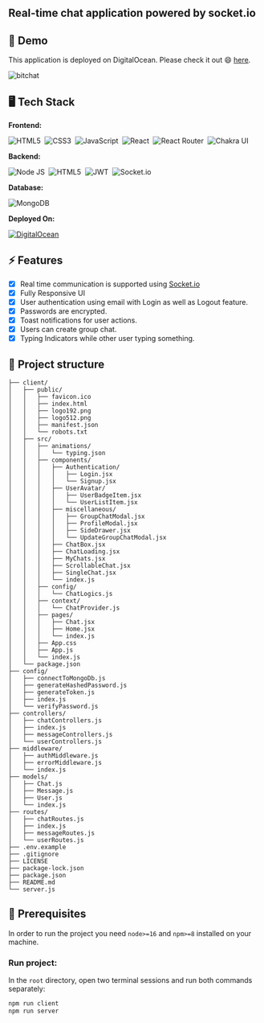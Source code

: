 <!-- Short description: -->
<h2>Real-time chat application powered by socket.io</h2>

## 🚀 Demo

This application is deployed on DigitalOcean. Please check it out :smile: [here](https://bitchat.rohittewari.live).

![bitchat](https://user-images.githubusercontent.com/75976169/202241510-bb0dc077-11c2-4a22-9443-b241ecfca77c.gif)

## 🖥️ Tech Stack

**Frontend:**

![HTML5](https://img.shields.io/badge/HTML5-E34F26?style=for-the-badge&logo=html5&logoColor=white)&nbsp;
![CSS3](https://img.shields.io/badge/CSS3-1572B6?style=for-the-badge&logo=css3&logoColor=white)&nbsp;
![JavaScript](https://img.shields.io/badge/JavaScript-323330?style=for-the-badge&logo=javascript&logoColor=F7DF1E)&nbsp;
![React](https://img.shields.io/badge/react-%2320232a.svg?style=for-the-badge&logo=react&logoColor=%2361DAFB)&nbsp;
![React Router](https://img.shields.io/badge/React_Router-CA4245?style=for-the-badge&logo=react-router&logoColor=white)&nbsp;
![Chakra UI](https://img.shields.io/badge/chakra-%234ED1C5.svg?style=for-the-badge&logo=chakraui&logoColor=white)&nbsp;

**Backend:**

![Node JS](https://img.shields.io/badge/Node.js-339933?style=for-the-badge&logo=nodedotjs&logoColor=white)&nbsp;
![HTML5](https://img.shields.io/badge/Express.js-000000?style=for-the-badge&logo=express&logoColor=white)&nbsp;
![JWT](https://img.shields.io/badge/json%20web%20tokens-323330?style=for-the-badge&logo=json-web-tokens&logoColor=pink)&nbsp;
![Socket.io](https://img.shields.io/badge/Socket.io-black?style=for-the-badge&logo=socket.io&badgeColor=010101)&nbsp;

**Database:**

![MongoDB](https://img.shields.io/badge/MongoDB-4EA94B?style=for-the-badge&logo=mongodb&logoColor=white)&nbsp;

**Deployed On:**

[![DigitalOcean](https://img.shields.io/badge/Digital_Ocean-0080FF?style=for-the-badge&logo=DigitalOcean&logoColor=white)](https://bitchat.rohittewari.live)

## ⚡️ Features

- [x] Real time communication is supported using [Socket.io](https://socket.io/)
- [x] Fully Responsive UI
- [x] User authentication using email with Login as well as Logout feature.
- [x] Passwords are encrypted.
- [x] Toast notifications for user actions.
- [x] Users can create group chat.
- [x] Typing Indicators while other user typing something.

## 📁 Project structure

```terminal
├── client/
│   ├── public/
│   │   ├── favicon.ico
│   │   ├── index.html
│   │   ├── logo192.png
│   │   ├── logo512.png
│   │   ├── manifest.json
│   │   └── robots.txt
│   ├── src/
│   │   ├── animations/
│   │   │   └── typing.json
│   │   ├── components/
│   │   │   ├── Authentication/
│   │   │   │   ├── Login.jsx
│   │   │   │   └── Signup.jsx
│   │   │   ├── UserAvatar/
│   │   │   │   ├── UserBadgeItem.jsx
│   │   │   │   └── UserListItem.jsx
│   │   │   ├── miscellaneous/
│   │   │   │   ├── GroupChatModal.jsx
│   │   │   │   ├── ProfileModal.jsx
│   │   │   │   ├── SideDrawer.jsx
│   │   │   │   └── UpdateGroupChatModal.jsx
│   │   │   ├── ChatBox.jsx
│   │   │   ├── ChatLoading.jsx
│   │   │   ├── MyChats.jsx
│   │   │   ├── ScrollableChat.jsx
│   │   │   ├── SingleChat.jsx
│   │   │   └── index.js
│   │   ├── config/
│   │   │   └── ChatLogics.js
│   │   ├── context/
│   │   │   └── ChatProvider.js
│   │   ├── pages/
│   │   │   ├── Chat.jsx
│   │   │   ├── Home.jsx
│   │   │   └── index.js
│   │   ├── App.css
│   │   ├── App.js
│   │   └── index.js
│   └── package.json
├── config/
│   ├── connectToMongoDb.js
│   ├── generateHashedPassword.js
│   ├── generateToken.js
│   ├── index.js
│   └── verifyPassword.js
├── controllers/
│   ├── chatControllers.js
│   ├── index.js
│   ├── messageControllers.js
│   └── userControllers.js
├── middleware/
│   ├── authMiddleware.js
│   ├── errorMiddleware.js
│   └── index.js
├── models/
│   ├── Chat.js
│   ├── Message.js
│   ├── User.js
│   └── index.js
├── routes/
│   ├── chatRoutes.js
│   ├── index.js
│   ├── messageRoutes.js
│   └── userRoutes.js
├── .env.example
├── .gitignore
├── LICENSE
├── package-lock.json
├── package.json
├── README.md
└── server.js
```

## 📖 Prerequisites

In order to run the project you need `node>=16` and `npm>=8` installed on your machine.

### Run project:

In the `root` directory, open two terminal sessions and run both commands separately:

```bash
npm run client
npm run server
```
